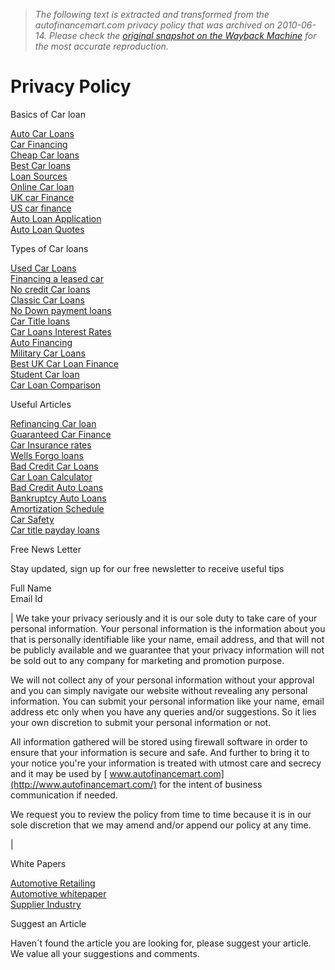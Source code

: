 > *The following text is extracted and transformed from the autofinancemart.com privacy policy that was archived on 2010-06-14. Please check the [original snapshot on the Wayback Machine](https://web.archive.org/web/20100614105340id_/http%3A//www.autofinancemart.com/legal/privacy-policy.php) for the most accurate reproduction.*

# Privacy Policy

Basics of Car loan

[Auto Car Loans](https://web.archive.org/web/20100614105340id_/http%3A//www.autofinancemart.com/car-finance-articles/what-is-car-finance.php)  
[Car Financing](https://web.archive.org/web/20100614105340id_/http%3A//www.autofinancemart.com/car-finance-articles/finance-a-new-car.php)  
[Cheap Car loans](https://web.archive.org/web/20100614105340id_/http%3A//www.autofinancemart.com/car-finance-articles/cheap-car-loans.php)  
[Best Car loans](https://web.archive.org/web/20100614105340id_/http%3A//www.autofinancemart.com/car-finance-articles/best-car-loans.php)  
[Loan Sources](https://web.archive.org/web/20100614105340id_/http%3A//www.autofinancemart.com/car-finance-articles/car-finance-loan.php)  
[Online Car loan](https://web.archive.org/web/20100614105340id_/http%3A//www.autofinancemart.com/car-finance-articles/car-finance-online.php)  
[UK car Finance](https://web.archive.org/web/20100614105340id_/http%3A//www.autofinancemart.com/car-finance-articles/uk-car-finance.php)  
[US car finance](https://web.archive.org/web/20100614105340id_/http%3A//www.autofinancemart.com/car-finance-articles/car-finance-loan-us.php)  
[Auto Loan Application](https://web.archive.org/web/20100614105340id_/http%3A//www.autofinancemart.com/car-finance-articles/auto-loan-application.php)  
[Auto Loan Quotes](https://web.archive.org/web/20100614105340id_/http%3A//www.autofinancemart.com/car-finance-articles/auto-finance-quotes.php)

Types of Car loans

[Used Car Loans](https://web.archive.org/web/20100614105340id_/http%3A//www.autofinancemart.com/car-finance-articles/used-car-loans.php)  
[Financing a leased car](https://web.archive.org/web/20100614105340id_/http%3A//www.autofinancemart.com/car-finance-articles/car-lease-finance.php)  
[No credit Car loans](https://web.archive.org/web/20100614105340id_/http%3A//www.autofinancemart.com/car-finance-articles/no-credit-car-loan.php)  
[Classic Car Loans](https://web.archive.org/web/20100614105340id_/http%3A//www.autofinancemart.com/car-finance-articles/classic-car-loans.php)  
[No Down payment loans](https://web.archive.org/web/20100614105340id_/http%3A//www.autofinancemart.com/car-finance-articles/no-down-payment-car-loan.php)  
[Car Title loans](https://web.archive.org/web/20100614105340id_/http%3A//www.autofinancemart.com/car-finance-articles/car-title-loans.php)  
[Car Loans Interest Rates](https://web.archive.org/web/20100614105340id_/http%3A//www.autofinancemart.com/car-finance-articles/interest-rates-on-car-loans.php)  
[Auto Financing](https://web.archive.org/web/20100614105340id_/http%3A//www.autofinancemart.com/car-finance-articles/auto-finance.php)  
[Military Car Loans](https://web.archive.org/web/20100614105340id_/http%3A//www.autofinancemart.com/car-finance-articles/military-car-loans.php)  
[Best UK Car Loan Finance](https://web.archive.org/web/20100614105340id_/http%3A//www.autofinancemart.com/car-finance-articles/uk-car-loan-finances.php)  
[Student Car loan](https://web.archive.org/web/20100614105340id_/http%3A//www.autofinancemart.com/car-finance-articles/student-car-loans.php)  
[Car Loan Comparison](https://web.archive.org/web/20100614105340id_/http%3A//www.autofinancemart.com/car-finance-articles/compare-car-loan-rates.php)

Useful Articles

[Refinancing Car loan](https://web.archive.org/web/20100614105340id_/http%3A//www.autofinancemart.com/car-finance-articles/refinancing-car-loan.php)  
[Guaranteed Car Finance](https://web.archive.org/web/20100614105340id_/http%3A//www.autofinancemart.com/car-finance-articles/guaranteed-car-finance.php)  
[Car Insurance rates](https://web.archive.org/web/20100614105340id_/http%3A//www.autofinancemart.com/car-finance-articles/car-insurance-rates.php)  
[Wells Forgo loans](https://web.archive.org/web/20100614105340id_/http%3A//www.autofinancemart.com/car-finance-articles/wells-fargo-car-loans.php)  
[Bad Credit Car Loans](https://web.archive.org/web/20100614105340id_/http%3A//www.autofinancemart.com/car-finance-articles/bad-credit-car-loans.php)  
[Car Loan Calculator](https://web.archive.org/web/20100614105340id_/http%3A//www.autofinancemart.com/car-finance-articles/car-loan-calculator.php)  
[Bad Credit Auto Loans](https://web.archive.org/web/20100614105340id_/http%3A//www.autofinancemart.com/car-finance-articles/bad-credit-auto-loans.php)  
[Bankruptcy Auto Loans](https://web.archive.org/web/20100614105340id_/http%3A//www.autofinancemart.com/car-finance-articles/auto-loans-bankruptcy.php)  
[Amortization Schedule](https://web.archive.org/web/20100614105340id_/http%3A//www.autofinancemart.com/car-finance-articles/amortization-schedule.php)  
[Car Safety](https://web.archive.org/web/20100614105340id_/http%3A//www.autofinancemart.com/car-finance-articles/car-safety.php)  
[Car title payday loans](https://web.archive.org/web/20100614105340id_/http%3A//www.autofinancemart.com/car-finance-articles/payday-loans.php)

Free News Letter

Stay updated, sign up for our free newsletter to receive useful tips

Full Name  
Email Id  


|  We take your privacy seriously and it is our sole duty to take care of your personal information. Your personal information is the information about you that is personally identifiable like your name, email address, and that will not be publicly available and we guarantee that your privacy information will not be sold out to any company for marketing and promotion purpose.

We will not collect any of your personal information without your approval and you can simply navigate our website without revealing any personal information. You can submit your personal information like your name, email address etc only when you have any queries and/or suggestions. So it lies your own discretion to submit your personal information or not. 

All information gathered will be stored using firewall software in order to ensure that your information is secure and safe. And further to bring it to your notice you're your information is treated with utmost care and secrecy and it may be used by [ www.autofinancemart.com](http://www.autofinancemart.com/) for the intent of business communication if needed.

We request you to review the policy from time to time because it is in our sole discretion that we may amend and/or append our policy at any time. 

| 

White Papers

[Automotive Retailing](https://web.archive.org/web/20100614105340id_/http%3A//www.autofinancemart.com/whitepapers.php)  
[Automotive whitepaper](https://web.archive.org/web/20100614105340id_/http%3A//www.autofinancemart.com/whitepapers.php)  
[Supplier Industry](https://web.archive.org/web/20100614105340id_/http%3A//www.autofinancemart.com/whitepapers.php)

Suggest an Article

Haven´t found the article you are looking for, please suggest your article. We value all your suggestions and comments. [](https://web.archive.org/web/20100614105340id_/http%3A//www.autofinancemart.com/forms/article-suggest.php)
